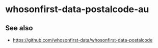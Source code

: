 # whosonfirst-data-postalcode-au

## See also

* https://github.com/whosonfirst-data/whosonfirst-data-postalcode
